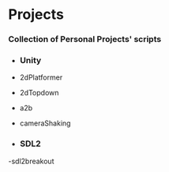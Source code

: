 # Projects
### Collection of Personal Projects' scripts 
- ### Unity
- 2dPlatformer
- 2dTopdown
- a2b
- cameraShaking

- ### SDL2
-sdl2breakout
